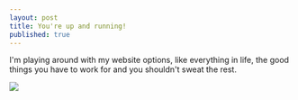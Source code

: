 ```yaml
---
layout: post
title: You're up and running!
published: true
---
```

I'm playing around with my website options, like everything in life, the good things you have to work for and you shouldn't sweat the rest.

![]({{site.baseurl}}https://github.com/robertsink/robertsink.github.io/blob/master/images/black%20watermark.png)
